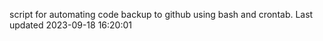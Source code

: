 script for automating code backup to github using bash and crontab. Last updated 2023-09-18 16:20:01
